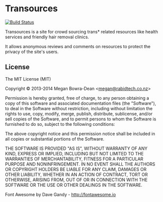Transources
===========

[![Build Status](https://www.codeship.io/projects/3af50410-becf-0131-c81b-7a3cea88b075/status)](https://www.codeship.io/projects/21332)

Transources is a site for crowd sourcing trans* related resources like health services and friendly hair removal clinics.

It allows anonymous reviews and comments on resources to protect the privacy of the site's users.

License
-------

The MIT License (MIT)

Copyright &copy; 2013-2014 Megan Bowra-Dean &lt;megan@rabidtech.co.nz&gt;

Permission is hereby granted, free of charge, to any person obtaining a copy
of this software and associated documentation files (the "Software"), to deal
in the Software without restriction, including without limitation the rights
to use, copy, modify, merge, publish, distribute, sublicense, and/or sell
copies of the Software, and to permit persons to whom the Software is
furnished to do so, subject to the following conditions:

The above copyright notice and this permission notice shall be included in
all copies or substantial portions of the Software.

THE SOFTWARE IS PROVIDED "AS IS", WITHOUT WARRANTY OF ANY KIND, EXPRESS OR
IMPLIED, INCLUDING BUT NOT LIMITED TO THE WARRANTIES OF MERCHANTABILITY,
FITNESS FOR A PARTICULAR PURPOSE AND NONINFRINGEMENT. IN NO EVENT SHALL THE
AUTHORS OR COPYRIGHT HOLDERS BE LIABLE FOR ANY CLAIM, DAMAGES OR OTHER
LIABILITY, WHETHER IN AN ACTION OF CONTRACT, TORT OR OTHERWISE, ARISING FROM,
OUT OF OR IN CONNECTION WITH THE SOFTWARE OR THE USE OR OTHER DEALINGS IN
THE SOFTWARE.

Font Awesome by Dave Gandy - http://fontawesome.io
